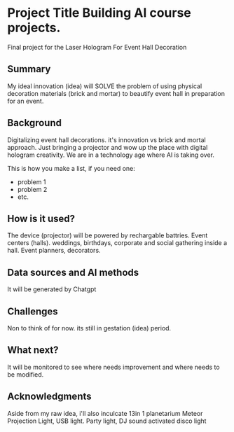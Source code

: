 <!-- This is the markdown template for the final project of Laser Hologram For Event Hall Decoration, 
created by Reaktor Innovations and University of Helsinki. 
Copy the template, paste it to your GitHub README and edit! -->

# Project Title Building AI course projects.

Final project for the Laser Hologram For Event Hall Decoration

## Summary

My ideal innovation (idea) will SOLVE the problem of using physical decoration materials (brick and mortar) to beautify event hall in preparation for an event.


## Background

Digitalizing event hall decorations. it's innovation vs brick and mortal approach. Just bringing a projector and wow up the place with digital hologram creativity. We are in a technology age where AI is taking over.

This is how you make a list, if you need one:
* problem 1
* problem 2
* etc.


## How is it used?

The device (projector) will be powered by rechargable battries. Event centers (halls). weddings, birthdays, corporate and social gathering inside a hall. Event planners, decorators.



## Data sources and AI methods
It will be generated by Chatgpt

## Challenges

Non to think of for now. its still in gestation (idea) period.

## What next?

It will be monitored to see where needs improvement and where needs to be modified.


## Acknowledgments

Aside from my raw idea, i'll also inculcate 13in 1 planetarium Meteor Projection Light, USB light. Party light, DJ sound activated disco light
